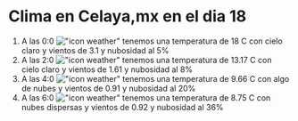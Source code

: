 # Clima en Celaya,mx en el dia 18

1. A las 0:0 !["icon weather"](http://openweathermap.org/img/w/02n.png) tenemos una temperatura de 18 C con cielo claro y  vientos de 3.1 y nubosidad al 5%
1. A las 2:0 !["icon weather"](http://openweathermap.org/img/w/02n.png) tenemos una temperatura de 13.17 C con cielo claro y  vientos de 1.61 y nubosidad al 8%
1. A las 4:0 !["icon weather"](http://openweathermap.org/img/w/02n.png) tenemos una temperatura de 9.66 C con algo de nubes y  vientos de 0.91 y nubosidad al 20%
1. A las 6:0 !["icon weather"](http://openweathermap.org/img/w/03n.png) tenemos una temperatura de 8.75 C con nubes dispersas y  vientos de 0.92 y nubosidad al 36%
